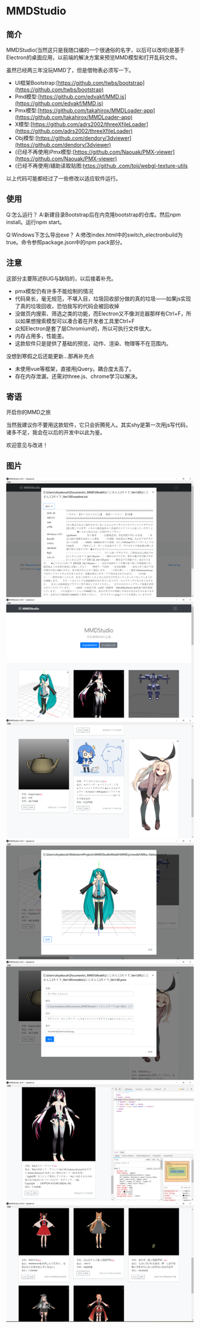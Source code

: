 # MMDStudio

## 简介

MMDStudio(当然这只是我随口编的一个很通俗的名字，以后可以改呗)是基于Electron的桌面应用，以前端的解决方案来预览MMD模型和打开乱码文件。

虽然已经两三年没玩MMD了，但是借物表必须写一下。

- UI框架Bootstrap:[https://github.com/twbs/bootstrap](https://github.com/twbs/bootstrap)
- Pmd模型:[https://github.com/edvakf/MMD.js](https://github.com/edvakf/MMD.js)
- Pmx模型:[https://github.com/takahirox/MMDLoader-app](https://github.com/takahirox/MMDLoader-app)
- X模型:[https://github.com/adrs2002/threeXfileLoader](https://github.com/adrs2002/threeXfileLoader)
- Obj模型:[https://github.com/dendory/3dviewer](https://github.com/dendory/3dviewer)
- (已经不再使用)Pmx模型:[https://github.com/Naouak/PMX-viewer](https://github.com/Naouak/PMX-viewer)
- (已经不再使用)辅助读取贴图:[https://github
.com/toji/webgl-texture-utils](https://github.com/toji/webgl-texture-utils)

以上代码可能都经过了一些修改以适应软件运行。

## 使用

Q:怎么运行？ A:新建目录Bootstrap后在内克隆bootstrap的仓库。然后npm install。运行npm start。

Q:Windows下怎么导出exe？  A:修改index.html中的switch_electronbuild为true。命令参照package.json中的npm pack部分。

## 注意

这部分主要陈述BUG与缺陷的，以后接着补充。

- pmx模型仍有许多不能绘制的情况
- 代码臭长，毫无规范，不堪入目，垃圾回收部分做的真的垃圾——如果js实现了真的垃圾回收，恐怕我写的代码会被回收掉
- 没做页内搜索、筛选之类的功能，而Electron又不像浏览器那样有Ctrl+F，所以如果想搜索模型可以凑合着在开发者工具里Ctrl+F
- 众知Electron是套了层Chromium的，所以可执行文件很大。
- 内存占用多，性能差。
- 这款软件只是提供了基础的预览，动作、渲染、物理等不在范围内。

没想到寒假之后还能更新...那再补充点

- 未使用vue等框架，直接用jQuery。耦合度太高了。
- 存在内存泄漏，还需对three.js、chrome学习以解决。


## 寄语

开启你的MMD之旅

当然我建议你不要用这款软件，它只会折腾死人。其实shy是第一次用js写代码，诸多不足，我会在以后的开发中以此为鉴。

欢迎意见与改进！

## 图片

![打开乱码文件，可以选择编码](Thumbnail/messycode.png)
![模型](Thumbnail/model1.png)
![模型](Thumbnail/model2.png)
![正在预览模型](Thumbnail/view.png)
![修改条目](Thumbnail/edit.png)
![开发者工具](Thumbnail/develop.png)
![更新后使用MMDLoader](Thumbnail/modelpmx.png)